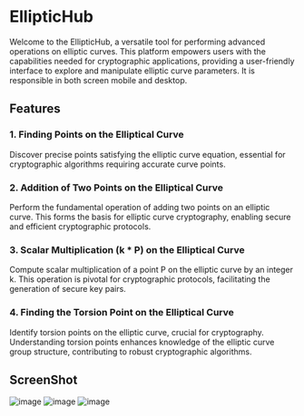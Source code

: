 # EllipticHub

Welcome to the EllipticHub, a versatile tool for performing advanced operations on elliptic curves. This platform empowers users with the capabilities needed for cryptographic applications, providing a user-friendly interface to explore and manipulate elliptic curve parameters. It is responsible in both screen mobile and desktop.

## Features

### 1. Finding Points on the Elliptical Curve

Discover precise points satisfying the elliptic curve equation, essential for cryptographic algorithms requiring accurate curve points.

### 2. Addition of Two Points on the Elliptical Curve

Perform the fundamental operation of adding two points on an elliptic curve. This forms the basis for elliptic curve cryptography, enabling secure and efficient cryptographic protocols.

### 3. Scalar Multiplication (k * P) on the Elliptical Curve

Compute scalar multiplication of a point P on the elliptic curve by an integer k. This operation is pivotal for cryptographic protocols, facilitating the generation of secure key pairs.

### 4. Finding the Torsion Point on the Elliptical Curve

Identify torsion points on the elliptic curve, crucial for cryptography. Understanding torsion points enhances knowledge of the elliptic curve group structure, contributing to robust cryptographic algorithms.

## ScreenShot

![image](https://github.com/user-attachments/assets/b7422307-e545-40b1-936e-ef764189793a)
![image](https://github.com/user-attachments/assets/e9e81a2a-93b3-4d2a-b428-24c435b7225d)
![image](https://github.com/user-attachments/assets/17a925a8-5fba-4d57-b575-155134ba50f4)



